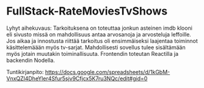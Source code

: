 # FullStack-RateMoviesTvShows
Lyhyt aihekuvaus: Tarkoituksena on toteuttaa jonkun asteinen imdb klooni eli sivusto missä on mahdollisuus antaa arvosanoja ja arvosteluja leffoille. Jos aikaa ja innostusta riittää tarkoitus oli ensimmäiseksi laajentaa toiminnot käsittelemäään myös tv-sarjat. Mahdollisesti sovellus tulee sisältämään myös jotain muutakin toiminallisuuta. Frontendin toteutan Reactilla ja backendin Nodella. 

Tuntikirjanpito:
https://docs.google.com/spreadsheets/d/1kGbM-VnxQZl4DheYler4Sfur5sjv9Cfjcx5K7ru3NQc/edit#gid=0
